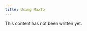 ```yaml
---
title: Using MaxTo
---
```


<div class="alert alert-warning">
This content has not been written yet.
</div>